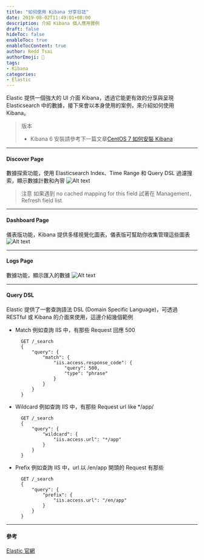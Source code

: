 ```yaml
---
title: "如何使用 Kibana 分享日誌"
date: 2019-08-02T11:49:01+08:00
description: 介紹 Kibana 個人應用實例
draft: false
hideToc: false
enableToc: true
enableTocContent: true
author: Redd Tsai
authorEmoji: 🐔
tags:
- Kibana
categories:
- Elastic
---
```


<!--more-->

 Elastic 提供一個強大的 UI 介面 Kibana，透過它能更有效的分享與呈現 Elasticsearch 中的數據，接下來會以本身使用的案例，來介紹如何使用 Kibana。

> 版本
> * Kibana 6
> 安裝請參考下一篇文章[CentOS 7 如何安裝 Kibana](https://reddtsai.github.io/posts/elk_centoskibana/)

* * * *

#### Discover Page

數據探索功能，使用 Elasticsearch Index、Time Range 和 Query DSL 過濾搜索，顯示數據計數和內䆟
![Alt text](/images/kibana_discover.PNG)

> 注意
> 如果遇到 no cached mapping for this field
> 試著在 Management，Refresh field list

* * * *

#### Dashboard Page

儀表版功能，Kibana 提供多樣視覺化圖表，儀表版可幫助你收集管理這些圖表
![Alt text](/images/kibana_dashboard.PNG)

* * * *

#### Logs Page

數據功能，顯示匯入的數據
![Alt text](/images/kibana_logs.PNG)

* * * *

#### Query DSL

Elastic 提供了一套查詢語法 DSL (Domain Specific Language)，可透過 RESTful 或 Kibana 的介面來使用，這邊介紹幾個範例
* Match
    例如查詢 IIS 中，有那些 Request 回應 500

        GET /_search
        {
            "query": {
                "match": {
                    "iis.access.response_code": {
                        "query": 500,
                        "type": "phrase"
                    }
                }
            }
        }
* Wildcard
    例如查詢 IIS 中，有那些 Request url like */app/

        GET /_search
        {
            "query": {
                "wildcard": {
                    "iis.access.url": "*/app"
                }
            }
        }
* Prefix
    例如查詢 IIS 中，url 以 /en/app 開頭的 Request 有那些

        GET /_search
        {
            "query": {
                "prefix": {
                    "iis.access.url": "/en/app"
                }
            }
        }

* * * *

#### 參考

[Elastic 官網](https://www.elastic.co/cn/)

